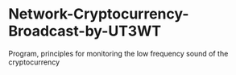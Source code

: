 # Network-Cryptocurrency-Broadcast-by-UT3WT
Program, principles for monitoring the low frequency sound of the cryptocurrency
